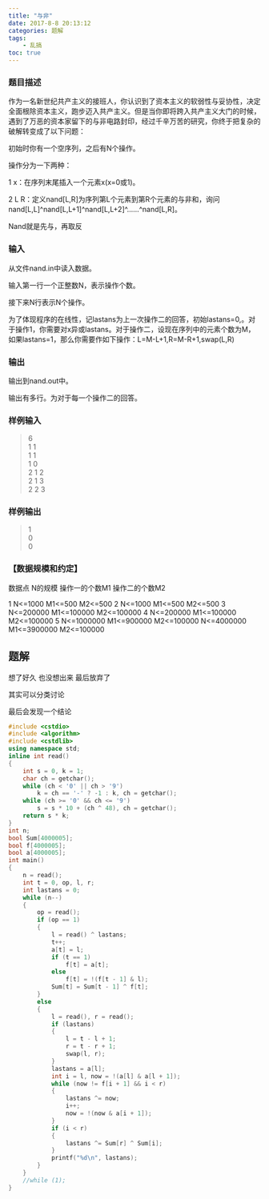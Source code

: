 ```yaml
---
title: "与非"
date: 2017-8-8 20:13:12
categories: 题解
tags:
    - 乱搞
toc: true
---
```


### 题目描述
作为一名新世纪共产主义的接班人，你认识到了资本主义的软弱性与妥协性，决定全面根除资本主义，跑步迈入共产主义。但是当你即将跨入共产主义大门的时候，遇到了万恶的资本家留下的与非电路封印，经过千辛万苦的研究，你终于把复杂的破解转变成了以下问题：
<!--more-->
初始时你有一个空序列，之后有N个操作。

操作分为一下两种：

1 x：在序列末尾插入一个元素x(x=0或1)。

2 L R：定义nand[L,R]为序列第L个元素到第R个元素的与非和，询问nand[L,L]^nand[L,L+1]^nand[L,L+2]^......^nand[L,R]。

Nand就是先与，再取反

### 输入
从文件nand.in中读入数据。

输入第一行一个正整数N，表示操作个数。

接下来N行表示N个操作。

为了体现程序的在线性，记lastans为上一次操作二的回答，初始lastans=0,。对于操作1，你需要对x异或lastans。对于操作二，设现在序列中的元素个数为M，如果lastans=1，那么你需要作如下操作：L=M-L+1,R=M-R+1,swap(L,R)

### 输出
输出到nand.out中。

输出有多行。为对于每一个操作二的回答。

### 样例输入
>6  
1 1  
1 1  
1 0  
2 1 2  
2 1 3  
2 2 3  
### 样例输出
>1  
0  
0  

### 【数据规模和约定】

数据点	N的规模 操作一的个数M1 操作二的个数M2

1	N<=1000	M1<=500	M2<=500
2	N<=1000	M1<=500	M2<=500
3	N<=200000	M1<=100000	M2<=100000
4	N<=200000	M1<=100000	M2<=100000
5	N<=1000000	M1<=900000	M2<=100000
N<=4000000 M1<=3900000	M2<=100000


## 题解

想了好久  也没想出来
最后放弃了

其实可以分类讨论

最后会发现一个结论

```c++
#include <cstdio>
#include <algorithm>
#include <cstdlib>
using namespace std;
inline int read()
{
    int s = 0, k = 1;
    char ch = getchar();
    while (ch < '0' || ch > '9')
        k = ch == '-' ? -1 : k, ch = getchar();
    while (ch >= '0' && ch <= '9')
        s = s * 10 + (ch ^ 48), ch = getchar();
    return s * k;
}
int n;
bool Sum[4000005];
bool f[4000005];
bool a[4000005];
int main()
{
    n = read();
    int t = 0, op, l, r;
    int lastans = 0;
    while (n--)
    {
        op = read();
        if (op == 1)
        {
            l = read() ^ lastans;
            t++;
            a[t] = l;
            if (t == 1)
                f[t] = a[t];
            else
                f[t] = !(f[t - 1] & l);
            Sum[t] = Sum[t - 1] ^ f[t];
        }
        else
        {
            l = read(), r = read();
            if (lastans)
            {
                l = t - l + 1;
                r = t - r + 1;
                swap(l, r);
            }
            lastans = a[l];
            int i = l, now = !(a[l] & a[l + 1]);
            while (now != f[i + 1] && i < r)
            {
                lastans ^= now;
                i++;
                now = !(now & a[i + 1]);
            }
            if (i < r)
            {
                lastans ^= Sum[r] ^ Sum[i];
            }
            printf("%d\n", lastans);
        }
    }
    //while (1);
}

```